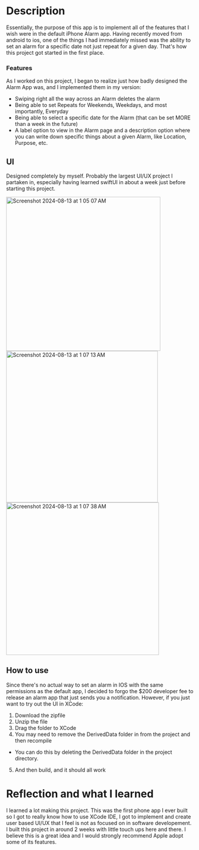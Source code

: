 # Description
Essentially, the purpose of this app is to implement all of the features that I wish were in the default iPhone Alarm app. Having recently moved from android to ios, one of the things
I had immediately missed was the ability to set an alarm for a specific date not just repeat for a given day. That's how this project got started in the first place.

### Features
As I worked on this project, I began to realize just how badly designed the Alarm App was, and I implemented them in my version:
- Swiping right all the way across an Alarm deletes the alarm
- Being able to set Repeats for Weekends, Weekdays, and most importantly, Everyday
- Being able to select a specific date for the Alarm (that can be set MORE than a week in the future)
- A label option to view in the Alarm page and a description option where you can write down specific things about a given Alarm, like Location, Purpose, etc.

## UI
Designed completely by myself. Probably the largest UI/UX project I partaken in, especially having learned swiftUI in about a week just before starting this project. 

<img width="415" alt="Screenshot 2024-08-13 at 1 05 07 AM" src="https://github.com/user-attachments/assets/5316f298-32dd-4759-b141-dafd37a9a94f">
<img width="408" alt="Screenshot 2024-08-13 at 1 07 13 AM" src="https://github.com/user-attachments/assets/28367a0b-006f-499b-b3e0-f64701265d4c">
<img width="411" alt="Screenshot 2024-08-13 at 1 07 38 AM" src="https://github.com/user-attachments/assets/e755b82f-7ea9-434f-8e5c-a3c2da33eaa3">

## How to use
Since there's no actual way to set an alarm in IOS with the same permissions as the default app, I decided to forgo the $200 developer fee to release an alarm app that just sends you a notification.
However, if you just want to try out the UI in XCode:
1. Download the zipfile
2. Unzip the file
3. Drag the folder to XCode
4. You may need to remove the DerivedData folder in from the project and then recompile
  - You can do this by deleting the DerivedData folder in the project directory.
5. And then build, and it should all work


# Reflection and what I learned
I learned a lot making this project. This was the first phone app I ever built so I got to really know how to use XCode IDE, I got to implement and create user based UI/UX that I feel
is not as focused on in software developement. I built this project in around 2 weeks with little touch ups here and there. I believe this is a great idea and I would strongly recommend Apple
adopt some of its features.
